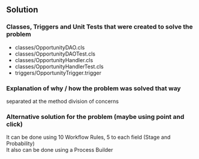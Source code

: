 ## Solution

### Classes, Triggers and Unit Tests that were created to solve the problem

* classes/OpportunityDAO.cls
* classes/OpportunityDAOTest.cls
* classes/OpportunityHandler.cls
* classes/OpportunityHandlerTest.cls
* triggers/OpportunityTrigger.trigger

### Explanation of why / how the problem was solved that way


separated at the method division of concerns

### Alternative solution for the problem (maybe using point and click)

It can be done using 10 Workflow Rules, 5 to each field (Stage and Probability)  
It also can be done using a Process Builder
